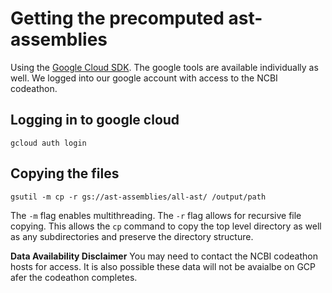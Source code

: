 # Getting the precomputed ast-assemblies

Using the [Google Cloud SDK](https://cloud.google.com/sdk/?hl=en). The google tools are available individually as well.
We logged into our google account with access to the NCBI codeathon.

## Logging in to google cloud
```
gcloud auth login
```

## Copying the files
```
gsutil -m cp -r gs://ast-assemblies/all-ast/ /output/path
```
 The `-m` flag enables multithreading.
 The `-r` flag allows for recursive file copying. This allows the `cp` command to copy the top level directory as well as any subdirectories and preserve the directory structure.

**Data Availability Disclaimer**
You may need to contact the NCBI codeathon hosts for access. It is also possible these data will not be avaialbe on GCP afer the codeathon completes.

